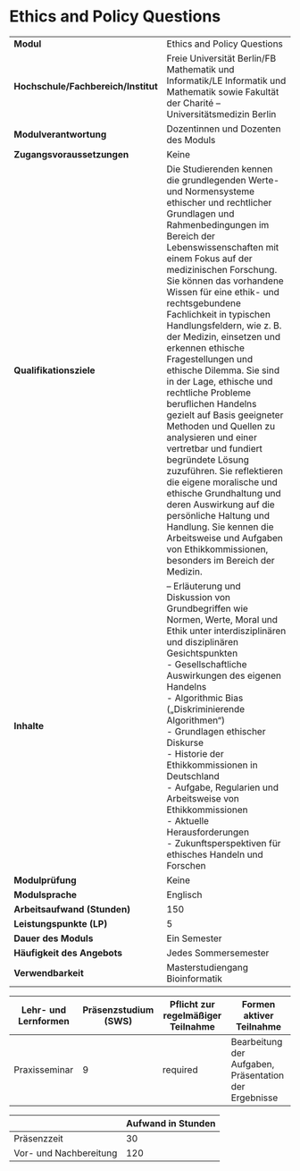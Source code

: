 # Ethics and Policy Questions
|                                    |   |
|------------------------------------|---|
|**Modul**                           | Ethics and Policy Questions |
|**Hochschule/Fachbereich/Institut** | Freie Universität Berlin/FB Mathematik und Informatik/LE Informatik und Mathematik sowie Fakultät der Charité – Universitätsmedizin Berlin |
|**Modulverantwortung**              | Dozentinnen und Dozenten des Moduls |
|**Zugangsvoraussetzungen**          | Keine |
|**Qualifikationsziele**             | Die Studierenden kennen die grundlegenden Werte- und Normensysteme ethischer und rechtlicher Grundlagen und Rahmenbedingungen im Bereich der Lebenswissenschaften mit einem Fokus auf der medizinischen Forschung. Sie können das vorhandene Wissen für eine ethik- und rechtsgebundene Fachlichkeit in typischen Handlungsfeldern, wie z. B. der Medizin, einsetzen und erkennen ethische Fragestellungen und ethische Dilemma. Sie sind in der Lage, ethische und rechtliche Probleme beruflichen Handelns gezielt auf Basis geeigneter Methoden und Quellen zu analysieren und einer vertretbar und fundiert begründete Lösung zuzuführen. Sie reflektieren die eigene moralische und ethische Grundhaltung und deren Auswirkung auf die persönliche Haltung und Handlung. Sie kennen die Arbeitsweise und Aufgaben von Ethikkommissionen, besonders im Bereich der Medizin. |
|**Inhalte**                         | – Erläuterung und Diskussion von Grundbegriffen wie Normen, Werte, Moral und Ethik unter interdisziplinären und disziplinären Gesichtspunkten<br>- Gesellschaftliche Auswirkungen des eigenen Handelns<br>- Algorithmic Bias („Diskriminierende Algorithmen“)<br>- Grundlagen ethischer Diskurse<br>- Historie der Ethikkommissionen in Deutschland<br>- Aufgabe, Regularien und Arbeitsweise von Ethikkommissionen<br>- Aktuelle Herausforderungen<br>- Zukunftsperspektiven für ethisches Handeln und Forschen |
|**Modulprüfung**                    | Keine |
|**Modulsprache**                    | Englisch |
|**Arbeitsaufwand (Stunden)**        | 150 |
|**Leistungspunkte (LP)**            | 5 |
|**Dauer des Moduls**                | Ein Semester |
|**Häufigkeit des Angebots**         | Jedes Sommersemester |
|**Verwendbarkeit**                  | Masterstudiengang Bioinformatik |

| Lehr- und Lernformen | Präsenzstudium <br> (SWS) | Pflicht zur regelmäßiger Teilnahme | Formen aktiver Teilnahme |
| ---------------------|---------------------------|------------------------------------|------------------------- |
| Praxisseminar        | 9                         | required                           | Bearbeitung der Aufgaben, Präsentation der Ergebnisse |

|   | Aufwand in Stunden |
| - |--------------------|
| Präsenzzeit                              | 30    |
| Vor- und Nachbereitung                   | 120   |
